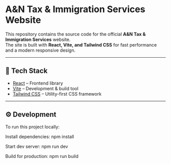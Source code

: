# A&N Tax & Immigration Services Website

This repository contains the source code for the official **A&N Tax & Immigration Services** website.  
The site is built with **React, Vite, and Tailwind CSS** for fast performance and a modern responsive design.

---

## 🚀 Tech Stack
- [React](https://reactjs.org/) – Frontend library
- [Vite](https://vitejs.dev/) – Development & build tool
- [Tailwind CSS](https://tailwindcss.com/) – Utility-first CSS framework

---

## ⚙️ Development
To run this project locally:

Install dependencies:
npm install

Start dev server:
npm run dev

Build for production:
npm run build
